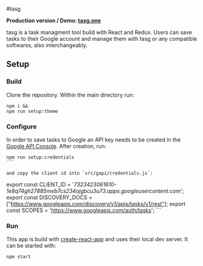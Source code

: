 #tasg

**Production version / Demo: [tasg.one](https://tasg.one)**

tasg is a task managment tool build with React and Redux. Users can save tasks to their Google account and manage them with tasg or any compatible softwares, also interchangeably.

## Setup

### Build
Clone the repository. Within the main directory run:

```
npm i &&
npm run setup:theme
```
### Configure

In order to save tasks to Google an API key needs to be created in the [Google API Console](https://console.developers.google.com/apis). After creation, run:

```
npm run setup:credentials
´´´

and copy the client id into `src/gapi/credentials.js´:

```
export const CLIENT_ID = '*7323423061610-1e8q74gh27885meb7cs234ojgbcu3u73.apps.googleusercontent.com*';
export const DISCOVERY_DOCS = ["https://www.googleapis.com/discovery/v1/apis/tasks/v1/rest"];
export const SCOPES = 'https://www.googleapis.com/auth/tasks';
´´´

### Run

This app is build with [create-react-app](https://github.com/facebook/create-react-app) and uses their local dev server. It can be started with:

```
npm start
```